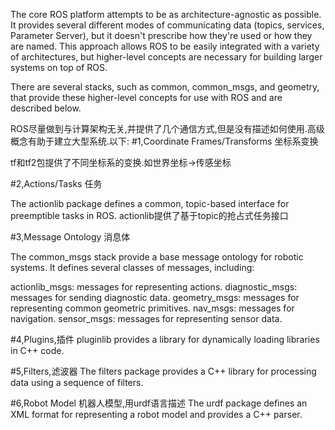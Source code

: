The core ROS platform attempts to be as architecture-agnostic as possible. It provides several different modes of communicating data (topics, services, Parameter Server), but it doesn't prescribe how they're used or how they are named. This approach allows ROS to be easily integrated with a variety of architectures, but higher-level concepts are necessary for building larger systems on top of ROS.

There are several stacks, such as common, common_msgs, and geometry, that provide these higher-level concepts for use with ROS and are described below.

ROS尽量做到与计算架构无关,并提供了几个通信方式,但是没有描述如何使用.高级概念有助于建立大型系统.以下:
#1,Coordinate Frames/Transforms
坐标系变换

tf和tf2包提供了不同坐标系的变换.如世界坐标->传感坐标

#2,Actions/Tasks 任务

The actionlib package defines a common, topic-based interface for preemptible tasks in ROS.
actionlib提供了基于topic的抢占式任务接口

#3,Message Ontology 消息体

The common_msgs stack provide a base message ontology for robotic systems. It defines several classes of messages, including:

actionlib_msgs: messages for representing actions.
diagnostic_msgs: messages for sending diagnostic data.
geometry_msgs: messages for representing common geometric primitives.
nav_msgs: messages for navigation.
sensor_msgs: messages for representing sensor data.

#4,Plugins,插件
pluginlib provides a library for dynamically loading libraries in C++ code.

#5,Filters,滤波器
The filters package provides a C++ library for processing data using a sequence of filters.

#6,Robot Model 机器人模型,用urdf语言描述
The urdf package defines an XML format for representing a robot model and provides a C++ parser.
 